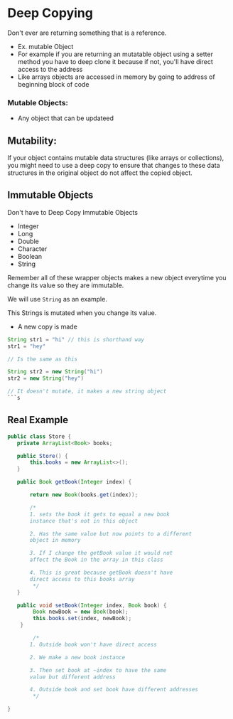 # Deep Copying

Don't ever are returning something that is a reference.

- Ex. mutable Object
- For example if you are returning an mutatable object using a setter method you have to deep clone it because if not, you'll have direct access to the address
- Like arrays objects are accessed in memory by going to address of beginning block of code

### Mutable Objects:

- Any object that can be updateed

## Mutability:

If your object contains mutable data structures (like arrays or collections), you might need to use a deep copy to ensure that changes to these data structures in the original object do not affect the copied object.

## Immutable Objects

Don't have to Deep Copy Immutable Objects

- Integer
- Long
- Double
- Character
- Boolean
- String

Remember all of these wrapper objects makes a new object everytime you change its value so they are immutable.

We will use `String` as an example.

This Strings is mutated when you change its value.

- A new copy is made

````java
String str1 = "hi" // this is shorthand way
str1 = "hey"

// Is the same as this

String str2 = new String("hi")
str2 = new String("hey")

// It doesn't mutate, it makes a new string object
```s
````

## Real Example

```java
public class Store {
   private ArrayList<Book> books;

   public Store() {
       this.books = new ArrayList<>();
   }

   public Book getBook(Integer index) {

       return new Book(books.get(index));

       /*
       1. sets the book it gets to equal a new book
       instance that's not in this object

       2. Has the same value but now points to a different
       object in memory

       3. If I change the getBook value it would not
       affect the Book in the array in this class

       4. This is great because getBook doesn't have
       direct access to this books array
        */
   }

   public void setBook(Integer index, Book book) {
        Book newBook = new Book(book);
        this.books.set(index, newBook);
    }

        /*
       1. Outside book won't have direct access

       2. We make a new book instance

       3. Then set book at ~index to have the same
       value but different address

       4. Outside book and set book have different addresses
        */

}
```
